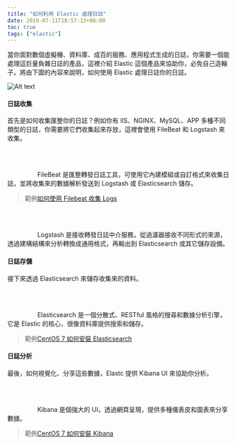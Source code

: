 ```yaml
---
title: "如何利用 Elastic 處理日誌"
date: 2019-07-11T18:57:13+08:00
toc: true
tags: ["elastic"]
---
```


<!--more-->

當你面對數個虛擬機、資料庫、成百的服務、應用程式生成的日誌，你需要一個能處理這巨量負雜日誌的產品，這裡介紹 Elastic 這個產品來協助你，必免自己造輪子。將由下圖的內容來說明，如何使用 Elastic 處理日誌你的日誌。

![Alt text](/images/elastic.png)

#### 日誌收集

首先是如何收集匯整你的日誌？例如你有 IIS、NGINX、MySQL、APP 多種不同類型的日誌，你需要將它們收集起來存放，這裡會使用 FileBeat 和 Logstash 來收集。

<svg xmlns="http://www.w3.org/2000/svg" width="64px" height="64px"><image xlink:href="/images/beats.svg" /></svg> FileBeat 是匯整轉發日誌工具，可使用它內建模組或自訂格式來收集日誌，並將收集來的數據解析發送到 Logstash 或 Elasticsearch 儲存。

> 範例[如何使用 Filebeat 收集 Logs](https://reddtsai.github.io/posts/elk_iisfilebeat/)

<svg xmlns="http://www.w3.org/2000/svg" width="64px" height="64px"><image xlink:href="/images/logstash.svg" /></svg> Logstash 是接收轉發日誌中介服務，從過濾器接收不同形式的來源，透過建構結構來分析轉換成通用格式，再輸出到 Elasticsearch 或其它儲存設備。

#### 日誌存儲

接下來透過 Elasticsearch 來儲存收集來的資料。

<svg xmlns="http://www.w3.org/2000/svg" width="64px" height="64px"><image xlink:href="/images/elasticsearch.svg" /></svg> Elasticsearch 是一個分散式、RESTful 風格的搜尋和數據分析引擎，它是 Elastic 的核心，很像資料庫提供搜索和儲存。

> 範例[CentOS 7 如何安裝 Elasticsearch](https://reddtsai.github.io/posts/elk_centoselastic)

#### 日誌分析

最後，如何視覺化、分享這些數據，Elastc 提供 Kibana UI 來協助你分析。

<svg xmlns="http://www.w3.org/2000/svg" width="64px" height="64px"><image xlink:href="/images/kibana.svg" /></svg> Kibana 是個強大的 UI，透過網頁呈現，提供多種儀表皮和圖表來分享數據。

> 範例[CentOS 7 如何安裝 Kibana](https://reddtsai.github.io/posts/elk_centoskibana/)
